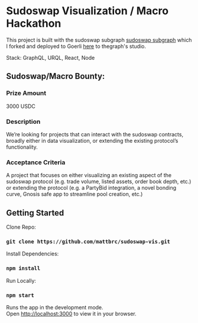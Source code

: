 # Sudoswap Visualization / Macro Hackathon

This project is built with the sudoswap subgraph [sudoswap subgraph](https://github.com/0xmakesy/Sudoswap) which I forked and deployed to Goerli [here](https://thegraph.com/studio/subgraph/sudoswap-main/) to thegraph's studio.

Stack: GraphQL, URQL, React, Node

## Sudoswap/Macro Bounty:

### Prize Amount

3000 USDC

### Description

We’re looking for projects that can interact with the sudoswap contracts, broadly either in data visualization, or extending the existing protocol’s functionality.

### Acceptance Criteria

A project that focuses on either visualizing an existing aspect of the sudoswap protocol (e.g. trade volume, listed assets, order book depth, etc.) or extending the protocol (e.g. a PartyBid integration, a novel bonding curve, Gnosis safe app to streamline pool creation, etc.)

## Getting Started

Clone Repo:

### `git clone https://github.com/mattbrc/sudoswap-vis.git`

Install Dependencies:

### `npm install`

Run Locally:

### `npm start`

Runs the app in the development mode.\
Open [http://localhost:3000](http://localhost:3000) to view it in your browser.
